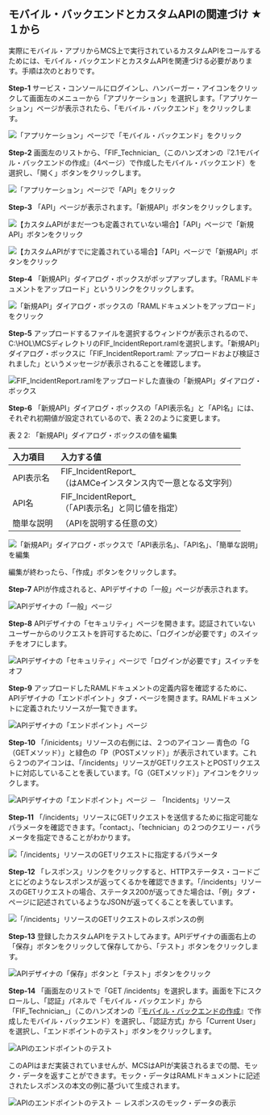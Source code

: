 ## モバイル・バックエンドとカスタムAPIの関連づけ  ★１から

実際にモバイル・アプリからMCS上で実行されているカスタムAPIをコールするためには、モバイル・バックエンドとカスタムAPIを関連づける必要があります。手順は次のとおりです。

**Step-1** サービス・コンソールにログインし、ハンバーガー・アイコンをクリックして画面左のメニューから「アプリケーション」を選択します。「アプリケーション」ページが表示されたら、「モバイル・バックエンド」をクリックします。

![「アプリケーション」ページで「モバイル・バックエンド」をクリック](images/2.31.png)

**Step-2** 画面左のリストから、「FIF_Technician_<xx>（このハンズオンの『2.1モバイル・バックエンドの作成』（4ページ）で作成したモバイル・バックエンド）を選択し、「開く」ボタンをクリックします。

![「アプリケーション」ページで「API」をクリック](images/2.16.png)

**Step-3** 「API」ページが表示されます。「新規API」ボタンをクリックします。

![【カスタムAPIがまだ一つも定義されていない場合】「API」ページで「新規API」ボタンをクリック](images/2.17.png)

![【カスタムAPIがすでに定義されている場合】「API」ページで「新規API」ボタンをクリック](images/2.18.png)

**Step-4** 「新規API」ダイアログ・ボックスがポップアップします。「RAMLドキュメントをアップロード」というリンクをクリックします。

![「新規API」ダイアログ・ボックスの「RAMLドキュメントをアップロード」をクリック](images/2.19.png)

**Step-5** アップロードするファイルを選択するウィンドウが表示されるので、C:\HOL\MCSディレクトリのFIF_IncidentReport.ramlを選択します。「新規API」ダイアログ・ボックスに「FIF_IncidentReport.raml: アップロードおよび検証されました」というメッセージが表示されることを確認します。

![FIF_IncidentReport.ramlをアップロードした直後の「新規API」ダイアログ・ボックス](images/2.20.png)

**Step-6** 「新規API」ダイアログ・ボックスの「API表示名」と「API名」には、それぞれ初期値が設定されているので、表 2 2のように変更します。

表 2 2: 「新規API」ダイアログ・ボックスの値を編集

| 入力項目 | 入力する値                                                         |
| :------- | :----------------------------------------------------------- |
| API表示名     | FIF_IncidentReport_<xx><br />（<xx>はAMCeインスタンス内で一意となる文字列） |
| API名     | FIF_IncidentReport_<xx><br />（「API表示名」と同じ値を指定） |
| 簡単な説明     | （APIを説明する任意の文）             |

![「新規API」ダイアログ・ボックスで「API表示名」、「API名」、「簡単な説明」を編集](images/2.21.png)

編集が終わったら、「作成」ボタンをクリックします。

**Step-7** APIが作成されると、APIデザイナの「一般」ページが表示されます。

![APIデザイナの「一般」ページ](images/2.22.png)

**Step-8** APIデザイナの「セキュリティ」ページを開きます。認証されていないユーザーからのリクエストを許可するために、「ログインが必要です」のスイッチをオフにします。

![APIデザイナの「セキュリティ」ページで「ログインが必要です」スイッチをオフ](images/2.23.png)

**Step-9** アップロードしたRAMLドキュメントの定義内容を確認するために、APIデザイナの「エンドポイント」タブ・ページを開きます。RAMLドキュメントに定義されたリソースが一覧できます。

![APIデザイナの「エンドポイント」ページ](images/2.24.png)

**Step-10** 「/inicidents」リソースの右側には、２つのアイコン ― 青色の「G（GETメソッド）」と緑色の「P（POSTメソッド）」が表示されています。これら２つのアイコンは、「/incidents」リソースがGETリクエストとPOSTリクエストに対応していることを表しています。「G（GETメソッド）」アイコンをクリックします。

![APIデザイナの「エンドポイント」ページ － 「Incidents」リソース](images/2.25.png)

**Step-11** 「/incidents」リソースにGETリクエストを送信するために指定可能なパラメータを確認できます。「contact」、「technician」の２つのクエリー・パラメータを指定できることがわかります。

![「/incidents」リソースのGETリクエストに指定するパラメータ](images/2.26.png)

**Step-12** 「レスポンス」リンクをクリックすると、HTTPステータス・コードごとにどのようなレスポンスが返ってくるかを確認できます。「/incidents」リソースのGETリクエストの場合、ステータス200が返ってきた場合は、「例」タブ・ページに記述されているようなJSONが返ってくることを表しています。

![「/incidents」リソースのGETリクエストのレスポンスの例](images/2.27.png)

**Step-13** 登録したカスタムAPIをテストしてみます。APIデザイナの画面右上の「保存」ボタンをクリックして保存してから、「テスト」ボタンをクリックします。

![APIデザイナの「保存」ボタンと「テスト」ボタンをクリック](images/2.28.png)

**Step-14** 「画面左のリストで「GET /incidents」を選択します。画面を下にスクロールし、「認証」パネルで「モバイル・バックエンド」から「FIF_Technician_<xx>」（このハンズオンの『[モバイル・バックエンドの作成](2.backend-1.md)』で作成したモバイル・バックエンド）を選択し、「認証方式」から「Current User」を選択し、「エンドポイントのテスト」ボタンをクリックします。

![APIのエンドポイントのテスト](images/2.29.png)

このAPIはまだ実装されていませんが、MCSはAPIが実装されるまでの間、モック・データを返すことができます。モック・データはRAMLドキュメントに記述されたレスポンスの本文の例に基づいて生成されます。

![APIのエンドポイントのテスト － レスポンスのモック・データの表示](images/2.30.png)
